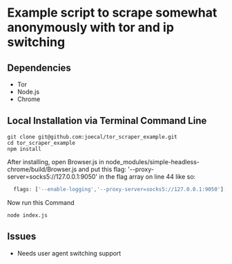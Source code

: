 # Example script to scrape somewhat anonymously with tor and ip switching

## Dependencies

- Tor
- Node.js
- Chrome

## Local Installation via Terminal Command Line

```
git clone git@github.com:joecal/tor_scraper_example.git
cd tor_scraper_example
npm install
```

After installing, open Browser.js in node_modules/simple-headless-chrome/build/Browser.js and put
this flag: '--proxy-server=socks5://127.0.0.1:9050' in the flag array on line 44 like so:

```javascript
  flags: ['--enable-logging','--proxy-server=socks5://127.0.0.1:9050'],
```

Now run this Command

```
node index.js
```

## Issues

- Needs user agent switching support
